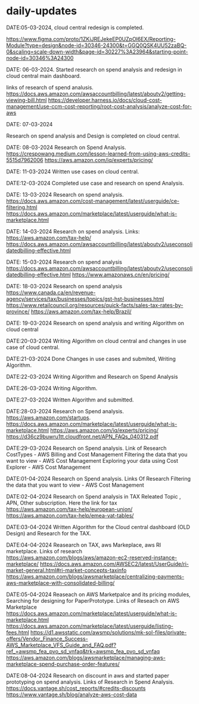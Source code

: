# daily-updates

DATE:05-03-2024,
cloud central redesign is completed.

https://www.figma.com/proto/1ZKiJREJekeEP0UZpOl6EX/Reporting-Module?type=design&node-id=30346-24300&t=GGQ0QSK4UU52zaBQ-0&scaling=scale-down-width&page-id=30227%3A23964&starting-point-node-id=30346%3A24300


DATE: 06-03-2024.
Started research on spend analysis and  redesign in cloud central main dashboard.

links of research of spend analusis.
https://docs.aws.amazon.com/awsaccountbilling/latest/aboutv2/getting-viewing-bill.html
https://developer.harness.io/docs/cloud-cost-management/use-ccm-cost-reporting/root-cost-analysis/analyze-cost-for-aws


DATE: 07-03-2024

Research on spend analysis and Design is completed on cloud central.

DATE: 08-03-2024
Research on Spend Analysis.
https://crespowang.medium.com/lesson-learned-from-using-aws-credits-5515d7962006
https://aws.amazon.com/iq/experts/pricing/


DATE: 11-03-2024
Written use cases on cloud central.

DATE:12-03-2024
Completed use case and research on spend Analysis.

DATE: 13-03-2024
Research on spend analysis.
https://docs.aws.amazon.com/cost-management/latest/userguide/ce-filtering.html
https://docs.aws.amazon.com/marketplace/latest/userguide/what-is-marketplace.html

DATE: 14-03-2024
Research on spend analysis.
Links:
https://aws.amazon.com/tax-help/
https://docs.aws.amazon.com/awsaccountbilling/latest/aboutv2/useconsolidatedbilling-effective.html 

DATE: 15-03-2024
Research on spend analysis
https://docs.aws.amazon.com/awsaccountbilling/latest/aboutv2/useconsolidatedbilling-effective.html 
https://www.amazonaws.cn/en/pricing/

DATE: 18-03-2024
Research on spend analysis
https://www.canada.ca/en/revenue-agency/services/tax/businesses/topics/gst-hst-businesses.html
https://www.retailcouncil.org/resources/quick-facts/sales-tax-rates-by-province/
https://aws.amazon.com/tax-help/Brazil/

DATE: 19-03-2024
Research on spend analysis and writing Algorithm on cloud central

DATE:20-03-2024
Writing Algorithm on cloud central and changes in use case of cloud central.

DATE:21-03-2024
Done Changes in use cases and submited,  Writing Algorithm.

DATE:22-03-2024
Writing Algorithm and Research on Spend Analysis

DATE:26-03-2024
Writing Algorithm.

DATE:27-03-2024
Written Algorithm and submitted.

DATE:28-03-2024
Research on Spend analysis.
https://aws.amazon.com/startups.
https://docs.aws.amazon.com/marketplace/latest/userguide/what-is-marketplace.html
https://aws.amazon.com/iq/experts/pricing/
https://d36cz9buwru1tt.cloudfront.net/APN_FAQs_040312.pdf

DATE:29-03-2024
Research on Spend analysis.
Link of Research
CostTypes - AWS Billing and Cost Management
Filtering the data that you want to view - AWS Cost Management
Exploring your data using Cost Explorer - AWS Cost Management

DATE:01-04-2024
Research on Spend analysis.
Links Of Research
Filtering the data that you want to view - AWS Cost Management

DATE:02-04-2024
Research on Spend analysis in TAX Releated Topic , APN, Other subscription.
Here the link for tax        
https://aws.amazon.com/tax-help/european-union/
https://aws.amazon.com/tax-help/emea-vat-tables/

DATE:03-04-2024
Written Algorithm for the Cloud central dashboard (OLD Design) and Research for the TAX.

DATE:04-04-2024
Reasearch on TAX, aws Markeplace, aws RI marketplace.
Links of research 
https://aws.amazon.com/blogs/aws/amazon-ec2-reserved-instance-marketplace/
https://docs.aws.amazon.com/AWSEC2/latest/UserGuide/ri-market-general.html#ri-market-concepts-taxinfo
https://aws.amazon.com/blogs/awsmarketplace/centralizing-payments-aws-marketplace-with-consolidated-billing/

DATE:05-04-2024
Reaseach on AWS Marketpalce and its pricing modules, Searching for designing for PaperPrototype.
Links of Reseach on AWS Marketplace
https://docs.aws.amazon.com/marketplace/latest/userguide/what-is-marketplace.html
https://docs.aws.amazon.com/marketplace/latest/userguide/listing-fees.html
https://d1.awsstatic.com/awsmp/solutions/mk-sol-files/private-offers/Vendor_Finance_Success-AWS_Marketplace_VFS_Guide_and_FAQ.pdf?ref_=awsmp_fea_pvo_sd_vnfaq&trk=awsmp_fea_pvo_sd_vnfaq
https://aws.amazon.com/blogs/awsmarketplace/managing-aws-marketplace-spend-purchase-order-features/

DATE:08-04-2024
Research on discount in aws and started paper prototyping on spend analysis.
Links of Research in Spend Analysis.
https://docs.vantage.sh/cost_reports/#credits-discounts
https://www.vantage.sh/blog/analyze-aws-cost-data


